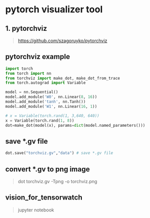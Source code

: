 # pytorch visualizer tool
## 1. pytorchviz
> https://github.com/szagoruyko/pytorchviz
## pytorchviz example
```python
import torch
from torch import nn
from torchviz import make_dot, make_dot_from_trace
from torch.autograd import Variable

model = nn.Sequential()
model.add_module('W0', nn.Linear(8, 16))
model.add_module('tanh', nn.Tanh())
model.add_module('W1', nn.Linear(16, 1))

# x = Variable(torch.rand(1, 3,640, 640))
x = Variable(torch.rand(1, 8))
dot=make_dot(model(x), params=dict(model.named_parameters()))

```

## save *.gv file
```python
dot.save("torchviz.gv","data") # save *.gv file
```
## convert *.gv to png image
> dot torchviz.gv -Tpng -o torchviz.png


## vision_for_tensorwatch
> jupyter notebook